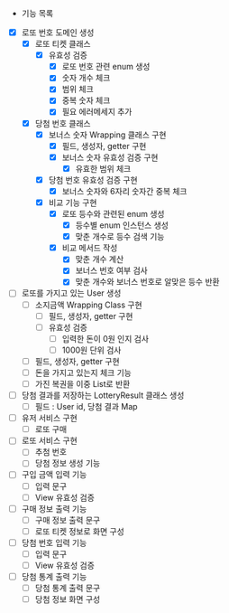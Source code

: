 - 기능 목록
- [x] 로또 번호 도메인 생성
    - [x] 로또 티켓 클래스
        - [x] 유효성 검증
            - [x] 로또 번호 관련 enum 생성
            - [x] 숫자 개수 체크
            - [x] 범위 체크
            - [x] 중복 숫자 체크
            - [x] 필요 에러메세지 추가
    - [x] 당첨 번호 클래스
        - [x] 보너스 숫자 Wrapping 클래스 구현
            - [x] 필드, 생성자, getter 구현
            - [x] 보너스 숫자 유효성 검증 구현
                - [x] 유효한 범위 체크
        - [x] 당첨 번호 유효성 검증 구현
            - [x] 보너스 숫자와 6자리 숫자간 중복 체크
        - [x] 비교 기능 구현
            - [x] 로또 등수와 관련된 enum 생성
                - [x] 등수별 enum 인스턴스 생성
                - [x] 맞춘 개수로 등수 검색 기능
            - [x] 비교 메서드 작성
                - [x] 맞춘 개수 계산
                - [x] 보너스 번호 여부 검사
                - [x] 맞춘 개수와 보너스 번호로 알맞은 등수 반환
- [ ] 로또를 가지고 있는 User 생성
    - [ ] 소지금액 Wrapping Class 구현
        - [ ] 필드, 생성자, getter 구현
        - [ ] 유효성 검증
            - [ ] 입력한 돈이 0원 인지 검사
            - [ ] 1000원 단위 검사
    - [ ] 필드, 생성자, getter 구현
    - [ ] 돈을 가지고 있는지 체크 기능
    - [ ] 가진 복권을 이중 List로 반환
- [ ] 당첨 결과를 저장하는 LotteryResult 클래스 생성
    - [ ] 필드 : User id, 당첨 결과 Map
- [ ] 유저 서비스 구현
    - [ ] 로또 구매
- [ ] 로또 서비스 구현
    - [ ] 추첨 번호
    - [ ] 당첨 정보 생성 기능
- [ ] 구입 금액 입력 기능
    - [ ] 입력 문구
    - [ ] View 유효성 검증
- [ ] 구매 정보 출력 기능
    - [ ] 구매 정보 출력 문구
    - [ ] 로또 티켓 정보로 화면 구성
- [ ] 당첨 번호 입력 기능
    - [ ] 입력 문구
    - [ ] View 유효성 검증
- [ ] 당첨 통계 출력 기능
    - [ ] 당첨 통계 출력 문구
    - [ ] 당첨 정보 화면 구성
